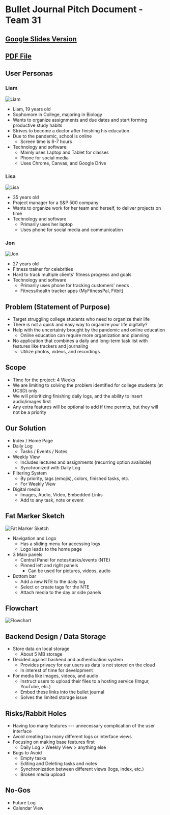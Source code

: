 # Bullet Journal Pitch Document - Team 31

## [Google Slides Version](https://docs.google.com/presentation/d/1LN0QaDYnQGybovSRNXuex7BkuSn9WxUcT-Q5lRLusqs/edit?usp=sharing)

## [PDF File](CSE%20110%20Team%2031%20Pitch.pdf)

## User Personas

### Liam

![Liam](images/liam.png)

- Liam, 19 years old
- Sophomore in College, majoring in Biology
- Wants to organize assignments and due dates and start forming productive study habits
- Strives to become a doctor after finishing his education
- Due to the pandemic, school is online
    - Screen time is 6-7 hours
- Technology and software:
    - Mainly uses Laptop and Tablet for classes
    - Phone for social media
    - Uses Chrome, Canvas, and Google Drive

### Lisa

![Lisa](images/lisa.png)

- 35 years old
- Project manager for a S&P 500 company
- Wants to organize work for her team and herself, to deliver projects on time
- Technology and software
    - Primarily uses her laptop
    - Uses phone for social media and communication

### Jon

![Jon](images/jon.png)

- 27 years old
- Fitness trainer for celebrities
- Hard to track multiple clients' fitness progress and goals
- Technology and software
    - Primarily uses phone for tracking customers' needs
    - Fitness/health tracker apps (MyFitnessPal, Fitbit)

## Problem (Statement of Purpose)

- Target struggling college students who need to organize their life
- There is not a quick and easy way to organize your life digitally?
- Help with the uncertainty brought by the pandemic and online education
    - Online education can require more organization and planning
- No application that combines a daily and long-term task list with features like trackers and journaling
    - Utilize photos, videos, and recordings

## Scope

- Time for the project: 4 Weeks
- We are limiting to solving the problem identified for college students (at UCSD) only
- We will prioritizing finishing daily logs, and the ability to insert audio/images first
- Any extra features will be optional to add if time permits, but they will not be a priority

## Our Solution

- Index / Home Page
- Daily Log
    - Tasks / Events / Notes
- Weekly View
    - Includes lectures and assignments (recurring option available)
    - Synchronized with Daily Log
- Filtering System
    - By priority, tags (emojis), colors, finished tasks, etc.
    - For Weekly View
- Digital media
    - Images, Audio, Video, Embedded Links
    - Add to any task, note or event

## Fat Marker Sketch

![Fat Marker Sketch](fat_marker.png)

- Navigation and Logo
    - Has a sliding menu for accessing logs
    - Logo leads to the home page
- 3 Main panels
    - Central Panel for notes/tasks/events (NTE)
    - Pinned left and right panels
        - Can be used for pictures, videos, audio
- Bottom bar
    - Add a new NTE to the daily log
    - Select or create tags for the NTE
    - Attach media to the day or side panels

## Flowchart

![Flowchart](flowchart.drawio.png)

## Backend Design / Data Storage

- Store data on local storage
    - About 5 MB storage
- Decided against backend and authentication system
    - Provides privacy for our users as data is not stored on the cloud
    - In interest of time for development
- For media like images, videos, and audio
    - Instruct users to upload their files to a hosting service (Imgur, YouTube, etc.)
    - Embed these links into the bullet journal
    - Solves the limited storage issue

## Risks/Rabbit Holes

- Having too many features --- unnecessary complication of the user interface
- Avoid creating too many different logs or interface views
- Focusing on making base features first
    - Daily Log > Weekly View > anything else
- Bugs to Avoid
    - Empty tasks
    - Editing and Deleting tasks and notes
    - Synchronization between different views (logs, index, etc.)
    - Broken media upload

## No-Gos

- Future Log
- Calendar View
